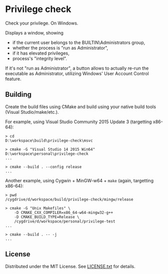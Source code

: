 Privilege check
===============

Check your privilege. On Windows.

Displays a window, showing

* if the current user belongs to the BUILTIN\Administrators group,
* whether the process is "run as Administrator",
* if it has elevated privileges,
* process's "integrity level".

If it's not "run as Administrator", a button allows to actually re-run the
executable as Administrator, utilizing Windows' User Account Control feature.

Building
--------

Create the build files using CMake and build using your native build tools
(Visual Studio/make/etc.).

For example, using Visual Studio Community 2015 Update 3 (targetting x86-64):

    > cd
    D:\workspace\build\privilege-check\msvc

    > cmake -G "Visual Studio 14 2015 Win64" D:\workspace\personal\privilege-check
    ...

    > cmake --build . --config release
    ...

Another example, using Cygwin + MinGW-w64 + `make` (again, targetting x86-64):

    > pwd
    /cygdrive/d/workspace/build/privilege-check/mingw/release

    > cmake -G "Unix Makefiles" \
        -D CMAKE_CXX_COMPILER=x86_64-w64-mingw32-g++
        -D CMAKE_BUILD_TYPE=Release \
        /cygdrive/d/workspace/personal/privilege-test
    ...

    > cmake --build . -- -j
    ...

License
-------

Distributed under the MIT License.
See [LICENSE.txt] for details.

[LICENSE.txt]: LICENSE.txt
